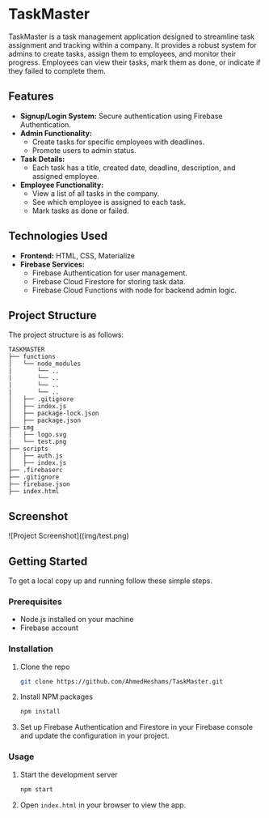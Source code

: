 # TaskMaster

TaskMaster is a task management application designed to streamline task assignment and tracking within a company. It provides a robust system for admins to create tasks, assign them to employees, and monitor their progress. Employees can view their tasks, mark them as done, or indicate if they failed to complete them.

## Features

- **Signup/Login System:** Secure authentication using Firebase Authentication.
- **Admin Functionality:**
  - Create tasks for specific employees with deadlines.
  - Promote users to admin status.
- **Task Details:**
  - Each task has a title, created date, deadline, description, and assigned employee.
- **Employee Functionality:**
  - View a list of all tasks in the company.
  - See which employee is assigned to each task.
  - Mark tasks as done or failed.

## Technologies Used

- **Frontend:** HTML, CSS, Materialize
- **Firebase Services:**
  - Firebase Authentication for user management.
  - Firebase Cloud Firestore for storing task data.
  - Firebase Cloud Functions with node for backend admin logic.

## Project Structure

The project structure is as follows:

```
TASKMASTER
├── functions
│   └── node_modules
|       └── ..
|       └── ..
|       └── ..
|       └── ..
│   ├── .gitignore
│   ├── index.js
│   ├── package-lock.json
│   ├── package.json
├── img
│   ├── logo.svg
|   └── test.png
├── scripts
│   ├── auth.js
│   ├── index.js
├── .firebaserc
├── .gitignore
├── firebase.json
├── index.html
```

## Screenshot

![Project Screenshot]((img/test.png)

## Getting Started

To get a local copy up and running follow these simple steps.

### Prerequisites

- Node.js installed on your machine
- Firebase account

### Installation

1. Clone the repo
   ```sh
   git clone https://github.com/AhmedHeshams/TaskMaster.git
   ```
2. Install NPM packages
   ```sh
   npm install
   ```
3. Set up Firebase Authentication and Firestore in your Firebase console and update the configuration in your project.

### Usage

1. Start the development server
   ```sh
   npm start
   ```
2. Open `index.html` in your browser to view the app.



